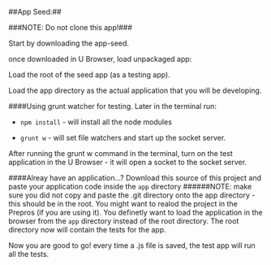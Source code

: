##App Seed:##

###NOTE: Do not clone this app!###

Start by downloading the app-seed.

once downloaded in U Browser, load unpackaged app: 

Load the root of the seed app (as a testing app).

Load the app directory as the actual application that you will be developing.

####Using grunt watcher for testing.
Later in the terminal run:
* `npm install` - will install all the node modules

* `grunt w` - will set file watchers and start up the socket server.
 

After running the grunt w command in the terminal, turn on the test application in the U Browser - it will open a socket to the socket server.


####Alreay have an application...?
Download this source of this project and paste your application code inside the `app` directory
######NOTE: make sure you did not copy and paste the .git directory onto the app directory - this should be in the root.
You might want to realod the project in the Prepros (if you are using it).
You definetly want to load the application in the browser from the `app` directory instead of the root directory.
The root directory now will contain the tests for the app.


Now you are good to go! every time a .js file is saved, the test app will run all the tests.
